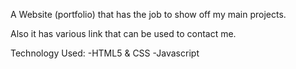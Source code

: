 A Website (portfolio) that has the job to show off my main projects.

Also it has various link that can be used to contact me.

Technology Used:
-HTML5 & CSS
-Javascript
